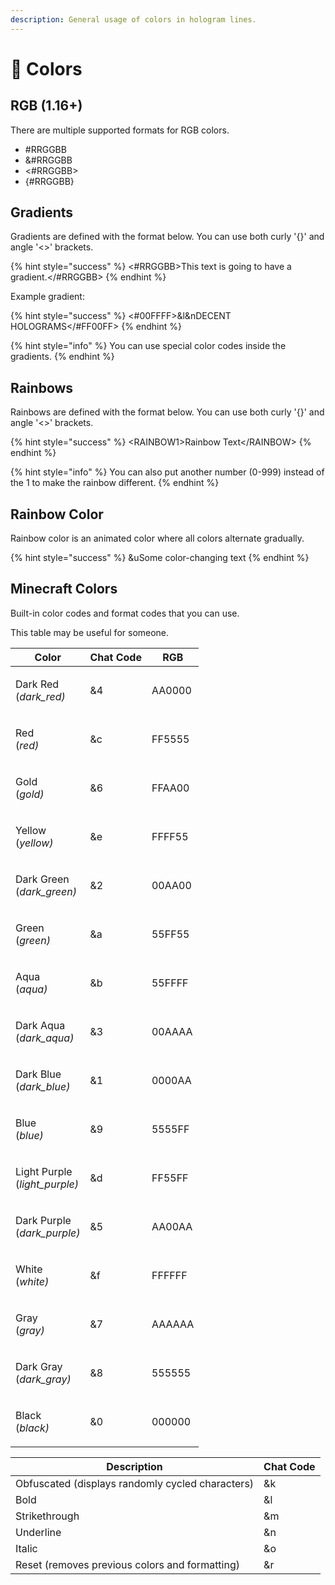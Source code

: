 ```yaml
---
description: General usage of colors in hologram lines.
---
```


# 🤡 Colors

## RGB (1.16+)

There are multiple supported formats for RGB colors.

* \#RRGGBB
* \&#RRGGBB&#x20;
* <#RRGGBB>&#x20;
* {#RRGGBB}&#x20;

## Gradients

Gradients are defined with the format below. You can use both curly '{}' and angle '<>' brackets.

{% hint style="success" %}
<#RRGGBB>This text is going to have a gradient.\</#RRGGBB>
{% endhint %}

Example gradient:

{% hint style="success" %}
<#00FFFF>\&l\&nDECENT HOLOGRAMS\</#FF00FF>
{% endhint %}

{% hint style="info" %}
You can use special color codes inside the gradients.
{% endhint %}

## Rainbows

Rainbows are defined with the format below. You can use both curly '{}' and angle '<>' brackets.

{% hint style="success" %}
\<RAINBOW1>Rainbow Text\</RAINBOW>
{% endhint %}

{% hint style="info" %}
You can also put another number (0-999) instead of the 1 to make the rainbow different.
{% endhint %}

## Rainbow Color

Rainbow color is an animated color where all colors alternate gradually.

{% hint style="success" %}
\&uSome color-changing text
{% endhint %}

## Minecraft Colors

Built-in color codes and format codes that you can use.

This table may be useful for someone.

| Color                                          | Chat Code | RGB    |
| ---------------------------------------------- | --------- | ------ |
| <p>Dark Red<br>(<em>dark_red)</em></p>         | &4        | AA0000 |
| <p>Red<br>(<em>red)</em></p>                   | \&c       | FF5555 |
| <p>Gold<br>(<em>gold)</em></p>                 | &6        | FFAA00 |
| <p>Yellow<br>(<em>yellow)</em></p>             | \&e       | FFFF55 |
| <p>Dark Green<br>(<em>dark_green)</em></p>     | &2        | 00AA00 |
| <p>Green<br>(<em>green)</em></p>               | \&a       | 55FF55 |
| <p>Aqua<br>(<em>aqua)</em></p>                 | \&b       | 55FFFF |
| <p>Dark Aqua<br>(<em>dark_aqua)</em></p>       | &3        | 00AAAA |
| <p>Dark Blue<br>(<em>dark_blue)</em></p>       | &1        | 0000AA |
| <p>Blue<br>(<em>blue)</em></p>                 | &9        | 5555FF |
| <p>Light Purple<br>(<em>light_purple)</em></p> | \&d       | FF55FF |
| <p>Dark Purple<br>(<em>dark_purple)</em></p>   | &5        | AA00AA |
| <p>White<br>(<em>white)</em></p>               | \&f       | FFFFFF |
| <p>Gray<br>(<em>gray)</em></p>                 | &7        | AAAAAA |
| <p>Dark Gray<br>(<em>dark_gray)</em></p>       | &8        | 555555 |
| <p>Black<br>(<em>black)</em></p>               | &0        | 000000 |

| Description                                      | Chat Code |
| ------------------------------------------------ | --------- |
| Obfuscated (displays randomly cycled characters) | \&k       |
| Bold                                             | \&l       |
| Strikethrough                                    | \&m       |
| Underline                                        | \&n       |
| Italic                                           | \&o       |
| Reset (removes previous colors and formatting)   | \&r       |

